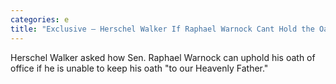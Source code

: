 ```yaml
---
categories: e
title: "Exclusive — Herschel Walker If Raphael Warnock Cant Hold the Oath that He Gave to Our Heavenly Father Do You Think Hes Going to Hold the Oath Hes Given to You"
---
```

Herschel Walker asked how Sen. Raphael Warnock can uphold his oath of office if he is unable to keep his oath "to our Heavenly Father."